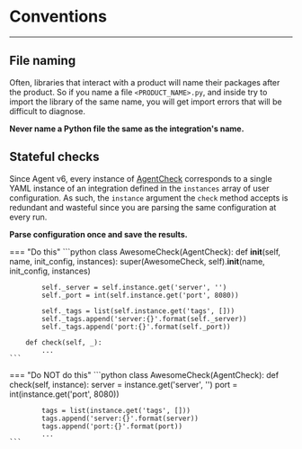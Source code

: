 # Conventions

-----

## File naming

Often, libraries that interact with a product will name their packages after the product. So if you name a
file `<PRODUCT_NAME>.py`, and inside try to import the library of the same name, you will get import errors
that will be difficult to diagnose.

**Never name a Python file the same as the integration's name.**

## Stateful checks

Since Agent v6, every instance of [AgentCheck](../base/api.md#agentcheck) corresponds to a single YAML instance of an
integration defined in the `instances` array of user configuration. As such, the `instance` argument the `check` method
accepts is redundant and wasteful since you are parsing the same configuration at every run.

**Parse configuration once and save the results.**

=== "Do this"
    ```python
    class AwesomeCheck(AgentCheck):
        def __init__(self, name, init_config, instances):
            super(AwesomeCheck, self).__init__(name, init_config, instances)

            self._server = self.instance.get('server', '')
            self._port = int(self.instance.get('port', 8080))

            self._tags = list(self.instance.get('tags', []))
            self._tags.append('server:{}'.format(self._server))
            self._tags.append('port:{}'.format(self._port))

        def check(self, _):
            ...
    ```

=== "Do NOT do this"
    ```python
    class AwesomeCheck(AgentCheck):
        def check(self, instance):
            server = instance.get('server', '')
            port = int(instance.get('port', 8080))

            tags = list(instance.get('tags', []))
            tags.append('server:{}'.format(server))
            tags.append('port:{}'.format(port))
            ...
    ```
